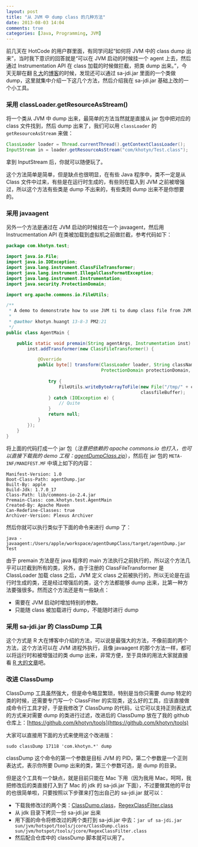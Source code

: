 ```yaml
---
layout: post
title: "从 JVM 中 dump class 的几种方法"
date: 2013-08-03 14:04
comments: true
categories: [Java, Programming, JVM]
---
```


前几天在 HotCode 的用户群里面，有同学问起“如何将 JVM 中的 class dump 出来”，当时我下意识的回答就是“可以在 JVM 启动的时候挂一个 agent 上去，然后通过 Instrumentation API 在 class 加载的时候做拦截，把类 dump 出来。”，今天无聊在翻 [R 大](http://weibo.com/rednaxelafx)的[博客](http://rednaxelafx.iteye.com/blog/727938)的时候，发现还可以通过 sa-jdi.jar 里面的一个类做 dump，这里就集中介绍一下这几个方法，然后介绍我在 sa-jdi.jar 基础上改的一个小工具。

### 采用 classLoader.getResourceAsStream()

将一个类从 JVM 中 dump 出来，最简单的方法当然就是直接从 jar 包中把对应的 class 文件找到，然后 dump 出来了，我们可以用 `classLoader` 的 `getResourceAsStream` 来做：

```java
ClassLoader loader = Thread.currentThread().getContextClassLoader();
InputStream in = loader.getResourceAsStream("com/khotyn/Test.class");
```

拿到 InputStream 后，你就可以随便玩了。

这个方法简单是简单，但是缺点也很明显，在有些 Java 程序中，类不一定是从 Class 文件中过来，有些是在运行时生成的，有些则在载入到 JVM 之前被增强过，所以这个方法有些类是 dump 不出来的，有些类则 dump 出来不是你想要的。

### 采用 javaagent

另外一个方法是通过在 JVM 启动的时候挂在一个 javaagent，然后用 Instrucmentation API 在类被加载到虚拟机之前做拦截，参考代码如下：

```java
package com.khotyn.test;

import java.io.File;
import java.io.IOException;
import java.lang.instrument.ClassFileTransformer;
import java.lang.instrument.IllegalClassFormatException;
import java.lang.instrument.Instrumentation;
import java.security.ProtectionDomain;

import org.apache.commons.io.FileUtils;

/**
 * A demo to demonstrate how to use JVM ti to dump class file from JVM.
 * 
 * @author khotyn.huangt 13-8-3 PM2:21
 */
public class AgentMain {

    public static void premain(String agentArgs, Instrumentation inst) {
        inst.addTransformer(new ClassFileTransformer() {

            @Override
            public byte[] transform(ClassLoader loader, String className, Class<?> classBeingRedefined,
                                    ProtectionDomain protectionDomain, byte[] classfileBuffer)
                                                                                              throws IllegalClassFormatException {
                try {
                    FileUtils.writeByteArrayToFile(new File("/tmp/" + className.replace('.', '/') + ".class"),
                                                   classfileBuffer);
                } catch (IOException e) {
                    // Quite
                }
                return null;
            }
        });
    }
}
```

将上面的代码打成一个 jar 包（*注意把依赖的 apache commons.io 也打入，也可以直接下载我的 demo 工程：[agentDumpClass.zip](http://pan.baidu.com/share/link?shareid=778648109&uk=607430891)*），然后在 jar 包的 `META-INF/MANIFEST.MF` 中填上如下的内容：

```
Manifest-Version: 1.0
Boot-Class-Path: agentDump.jar
Built-By: apple
Build-Jdk: 1.7.0_17
Class-Path: lib/commons-io-2.4.jar
Premain-Class: com.khotyn.test.AgentMain
Created-By: Apache Maven
Can-Redefine-Classes: true
Archiver-Version: Plexus Archiver
```

然后你就可以执行类似于下面的命令来进行 dump 了：

```
java -javaagent:/Users/apple/workspace/agentDumpClass/target/agentDump.jar Test
```

由于 premain 方法是在 java 程序的 main 方法执行之前执行的，所以这个方法几乎可以拦截到所有的类，另外，由于注册的 ClassFileTransformer 是 ClassLoader 加载 class 之后，JVM 定义 class 之前被执行的，所以无论是在运行时生成的类，还是经过增强后的类，这个方法都能够 dump 出来，比第一种方法要强很多。然而这个方法还是有一些缺点：

* 需要在 JVM 启动时增加特别的参数。
* 只能随 class 被加载进行 dump，不能随时进行 dump

### 采用 sa-jdi.jar 的 ClassDump 工具

这个方式是 R 大在博客中介绍的方法，可以说是最强大的方法，不像前面的两个方法，这个方法可以在 JVM 进程外执行，且像 javaagent 的那个方法一样，都可以将运行时和被增强过的类 dump 出来，非常方便，至于具体的用法大家就直接看 [R 大的文章](http://rednaxelafx.iteye.com/blog/727938)吧。

### 改进 ClassDump

ClassDump 工具虽然强大，但是命令略显繁琐，特别是当你只需要 dump 特定的类的时候，还需要专门写一个 ClassFilter 的实现类，这么好的工具，应该直接做成命令行工具才好，于是我修改了 ClassDump 的代码，让它可以支持正则表达式的方式来对需要 dump 的类进行过滤，改进后的 ClassDump 放在了我的 github 仓库上：[https://github.com/khotyn/tools](https://github.com/khotyn/tools)

大家可以直接用下面的方式来使用这个改进版：

```
sudo classDump 17118 'com.khotyn.*' dump
```

classDump 这个命令的第一个参数是目标 JVM 的 PID，第二个参数是一个正则表达式，表示你所要 Dump 出来的类，第三个参数可选，是 dump 的目录。

但是这个工具有一个缺点，就是目前只能在 Mac 下用（因为我用 Mac，呵呵，我把修改后的类直接打入到了 Mac 的 jdk 的 sa-jdi.jar 下面），不过要做其他的平台的也很简单啦，只要按照以下步骤来打包出自己的 sa-jdi.jar 就可以：

* 下载我修改过的两个类：[ClassDump.class](http://pan.baidu.com/share/link?shareid=780474506&uk=607430891)，[RegexClassFilter.class](http://pan.baidu.com/share/link?shareid=782905423&uk=607430891)
* 从 jdk 目录下拷贝一份 sa-jdi.jar 出来
* 用下面的命令将修改过的两个类打到 sa-jdi.jar 中去：`jar uf sa-jdi.jar sun/jvm/hotspot/tools/jcore/ClassDump.class sun/jvm/hotspot/tools/jcore/RegexClassFilter.class`
* 然后配合仓库中的 classDump 脚本就可以用了。